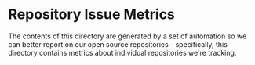 # Repository Issue Metrics

The contents of this directory are generated by a set of automation so we can better report on our open source repositories - specifically, this directory contains metrics about individual repositories we're tracking.